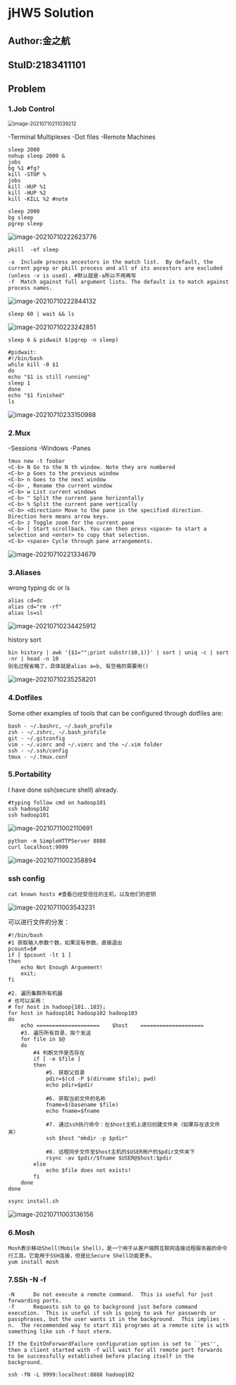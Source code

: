 # jHW5 Solution

## Author:金之航

## StuID:2183411101



## Problem

### 1.Job Control

<img src="C:\Users\jin0805\AppData\Roaming\Typora\typora-user-images\image-20210710211039212.png" alt="image-20210710211039212" style="zoom: 80%;" />

-Terminal Multiplexes
-Dot files
-Remote Machines

```shell
sleep 2000
nohup sleep 2000 &
jobs
bg %1 #fg?
kill -STOP %
jobs
kill -HUP %1
kill -HUP %2
kill -KILL %2 #note
```

```shell
sleep 2000
bg sleep
pgrep sleep
```

![image-20210710222623776](C:\Users\jin0805\AppData\Roaming\Typora\typora-user-images\image-20210710222623776.png)



```shell
pkill  -ef sleep

-a  Include process ancestors in the match list.  By default, the current pgrep or pkill process and all of its ancestors are excluded (unless -v is used). #默认就是-a所以不用再写
-f  Match against full argument lists. The default is to match against process names.
```

![image-20210710222844132](C:\Users\jin0805\AppData\Roaming\Typora\typora-user-images\image-20210710222844132.png)

```shell
sleep 60 | wait && ls
```

![image-20210710223242851](C:\Users\jin0805\AppData\Roaming\Typora\typora-user-images\image-20210710223242851.png)

```shell
sleep 6 & pidwait $(pgrep -n sleep)

#pidwait:
#!/bin/bash
while kill -0 $1 
do
echo "$1 is still running"
sleep 1
done
echo "$1 finished"
ls
```

![image-20210710233150988](C:\Users\jin0805\AppData\Roaming\Typora\typora-user-images\image-20210710233150988.png)





### 2.Mux

-Sessions
-Windows
-Panes

```shell
tmux new -t foobar
<C-b> N Go to the N th window. Note they are numbered
<C-b> p Goes to the previous window
<C-b> n Goes to the next window
<C-b> , Rename the current window
<C-b> w List current windows
<C-b> " Split the current pane horizontally
<C-b> % Split the current pane vertically
<C-b> <direction> Move to the pane in the specified direction. Direction here means arrow keys.
<C-b> z Toggle zoom for the current pane
<C-b> [ Start scrollback. You can then press <space> to start a selection and <enter> to copy that selection.
<C-b> <space> Cycle through pane arrangements.
```

![image-20210710221334679](C:\Users\jin0805\AppData\Roaming\Typora\typora-user-images\image-20210710221334679.png)



### 3.Aliases

wrong typing dc or ls

```shell
alias cd=dc
alias cd="rm -rf"
alias ls=sl
```

![image-20210710234425912](C:\Users\jin0805\AppData\Roaming\Typora\typora-user-images\image-20210710234425912.png)

history sort

```shell
bin history | awk '{$1="";print substr($0,1)}' | sort | uniq -c | sort -nr | head -n 10
别名过程省略了，具体就是alias a=b, 有空格的需要用()
```

![image-20210710235258201](C:\Users\jin0805\AppData\Roaming\Typora\typora-user-images\image-20210710235258201.png)



### 4.Dotfiles

Some other examples of tools that can be configured through dotfiles are:

```shell
bash - ~/.bashrc, ~/.bash_profile
zsh - ~/.zshrc, ~/.bash_profile
git - ~/.gitconfig
vim - ~/.vimrc and ~/.vimrc and the ~/.vim folder
ssh - ~/.ssh/config
tmux - ~/.tmux.conf
```



### 5.Portability

I have done ssh(secure shell) already.

```shell
#typing follow cmd on hadoop101
ssh hadoop102
ssh hadoop101
```

![image-20210711002110691](C:\Users\jin0805\AppData\Roaming\Typora\typora-user-images\image-20210711002110691.png)

```shell
python -m SimpleHTTPServer 8888
curl localhost:9999
```

![image-20210711002358894](C:\Users\jin0805\AppData\Roaming\Typora\typora-user-images\image-20210711002358894.png)



### ssh config

```
cat known hosts #查看已经受信任的主机，以及他们的密钥
```

![image-20210711003543231](C:\Users\jin0805\AppData\Roaming\Typora\typora-user-images\image-20210711003543231.png)

可以进行文件的分发：

```shell
#!/bin/bash
#1 获取输入参数个数，如果没有参数，直接退出
pcount=$#
if [ $pcount -lt 1 ]
then
    echo Not Enough Arguement!
    exit;
fi

#2. 遍历集群所有机器
# 也可以采用：
# for host in hadoop{101..103};
for host in hadoop101 hadoop102 hadoop103
do
    echo ====================    $host    ====================
    #3. 遍历所有目录，挨个发送
    for file in $@
    do
        #4 判断文件是否存在
        if [ -e $file ]
        then
            #5. 获取父目录
            pdir=$(cd -P $(dirname $file); pwd)
            echo pdir=$pdir
            
            #6. 获取当前文件的名称
            fname=$(basename $file)
            echo fname=$fname
            
            #7. 通过ssh执行命令：在$host主机上递归创建文件夹（如果存在该文件夹）
            ssh $host "mkdir -p $pdir"
            
			#8. 远程同步文件至$host主机的$USER用户的$pdir文件夹下
            rsync -av $pdir/$fname $USER@$host:$pdir
        else
            echo $file does not exists!
        fi
    done
done

xsync install.sh
```

![image-20210711003136156](C:\Users\jin0805\AppData\Roaming\Typora\typora-user-images\image-20210711003136156.png)



### 6.Mosh

```shell
Mosh表示移动Shell(Mobile Shell)，是一个用于从客户端跨互联网连接远程服务器的命令行工具。它能用于SSH连接，但是比Secure Shell功能更多。
yum install mosh
```



### 7.SSh -N -f

```shell
-N      Do not execute a remote command.  This is useful for just forwarding ports.
-f      Requests ssh to go to background just before command execution.  This is useful if ssh is going to ask for passwords or passphrases, but the user wants it in the background.  This implies -n.  The recommended way to start X11 programs at a remote site is with something like ssh -f host xterm.

If the ExitOnForwardFailure configuration option is set to ``yes'', then a client started with -f will wait for all remote port forwards to be successfully established before placing itself in the background.

ssh -fN -L 9999:localhost:8888 hadoop102
```

